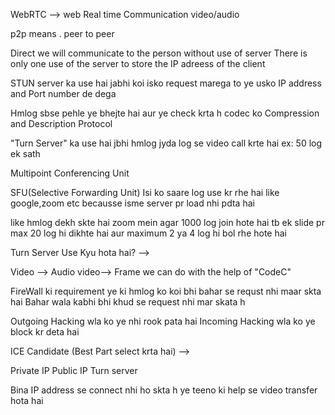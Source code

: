WebRTC --> web Real time Communication
  video/audio

p2p means . peer to peer

Direct we will communicate to the person without use of server
There is only one use of the server to store the IP adreess of the client

STUN server ka use hai jabhi koi isko request marega to ye usko IP address and Port number de dega 

 Hmlog sbse pehle ye bhejte hai aur ye check krta h codec ko Compression and Description Protocol

 "Turn Server"  ka use hai jbhi hmlog jyda log se video call krte hai ex: 50 log ek sath

 Multipoint Conferencing Unit

  SFU(Selective Forwarding Unit)
  Isi ko saare log use kr rhe hai like google,zoom etc becausse isme server pr load nhi pdta hai 

  like hmlog dekh skte hai zoom mein agar 1000 log join hote hai tb ek slide pr max 20 log hi dikhte hai aur maximum 2 ya 4 log hi bol rhe hote hai

Turn Server Use Kyu hota hai?  -->

Video --> Audio
    video--> Frame  we can do with the help of  "CodeC"

FireWall ki requirement ye ki hmlog ko koi bhi bahar se requst nhi maar skta hai
Bahar wala kabhi bhi khud se request nhi mar skata h

Outgoing Hacking wla ko ye nhi rook pata hai 
Incoming Hacking wla ko ye block kr deta hai

ICE Candidate (Best Part select krta hai) -->

Private IP 
Public IP
Turn server 

Bina IP address se connect nhi ho skta h
ye teeno ki help se video transfer hota hai

